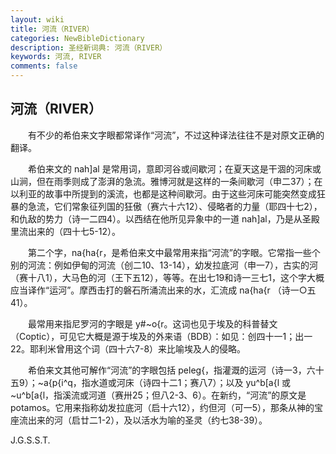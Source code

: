 ```yaml
---
layout: wiki
title: 河流（RIVER）
categories: NewBibleDictionary
description: 圣经新词典: 河流（RIVER）
keywords: 河流, RIVER
comments: false
---
```


## 河流（RIVER）

　　有不少的希伯来文字眼都常译作“河流”，不过这种译法往往不是对原文正确的翻译。

　　希伯来文的 nah]al 是常用词，意即河谷或间歇河；在夏天这是干涸的河床或山涧，但在雨季则成了澎湃的急流。雅博河就是这样的一条间歇河（申二37）；在以利亚的故事中所提到的溪流，也都是这种间歇河。由于这些河床可能突然变成狂暴的急流，它们常象征列国的狂傲（赛六十六12）、侵略者的力量（耶四十七2），和仇敌的势力（诗一二四4）。以西结在他所见异象中的一道 nah]al，乃是从圣殿里流出来的（四十七5-12）。

　　第二个字，na{ha{r，是希伯来文中最常用来指“河流”的字眼。它常指一些个别的河流：例如伊甸的河流（创二10、13-14），幼发拉底河（申一7），古实的河（赛十八1），大马色的河（王下五12），等等。在出七19和诗一三七1，这个字大概应当译作“运河”。摩西击打的磐石所涌流出来的水，汇流成 na{ha{r （诗一○五41）。

　　最常用来指尼罗河的字眼是 y#~o{r。这词也见于埃及的科普替文（Coptic），可见它大概是源于埃及的外来语（BDB）：如见：创四十一1；出一22。耶利米曾用这个词（四十六7-8）来比喻埃及人的侵略。

　　希伯来文其他可解作“河流”的字眼包括 peleg{，指灌溉的运河（诗一3，六十五9）；~a{p{i^q，指水道或河床（诗四十二1；赛八7）；以及 yu^b[a{l 或 ~u^b[a{l，指溪流或河道（赛卅25；但八2-3、6）。在新约，“河流”的原文是 potamos。它用来指称幼发拉底河（启十六12），约但河（可一5），那条从神的宝座流出来的河（启廿二1-2），及以活水为喻的圣灵（约七38-39）。

J.G.S.S.T.








